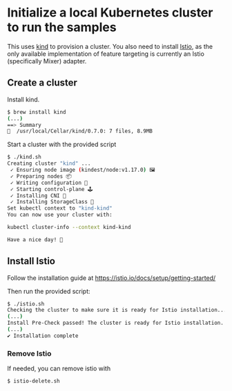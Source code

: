 # Initialize a local Kubernetes cluster to run the samples

This uses [kind](https://kind.sigs.k8s.io/) to provision a cluster. You also need to install
[Istio](https://istio.io/), as the only available implementation of feature targeting is
currently an Istio (specifically Mixer) adapter.

## Create a cluster

Install kind.

```sh
$ brew install kind
(...)
==> Summary
🍺  /usr/local/Cellar/kind/0.7.0: 7 files, 8.9MB
```

Start a cluster with the provided script

```sh
$ ./kind.sh
Creating cluster "kind" ...
 ✓ Ensuring node image (kindest/node:v1.17.0) 🖼
 ✓ Preparing nodes 📦
 ✓ Writing configuration 📜
 ✓ Starting control-plane 🕹️
 ✓ Installing CNI 🔌
 ✓ Installing StorageClass 💾
Set kubectl context to "kind-kind"
You can now use your cluster with:

kubectl cluster-info --context kind-kind

Have a nice day! 👋
```

## Install Istio

Follow the installation guide at <https://istio.io/docs/setup/getting-started/>

Then run the provided script:

```sh
$ ./istio.sh
Checking the cluster to make sure it is ready for Istio installation...
(...)
Install Pre-Check passed! The cluster is ready for Istio installation.
(...)
✔ Installation complete
```

### Remove Istio

If needed, you can remove istio with

```sh
$ istio-delete.sh
```
